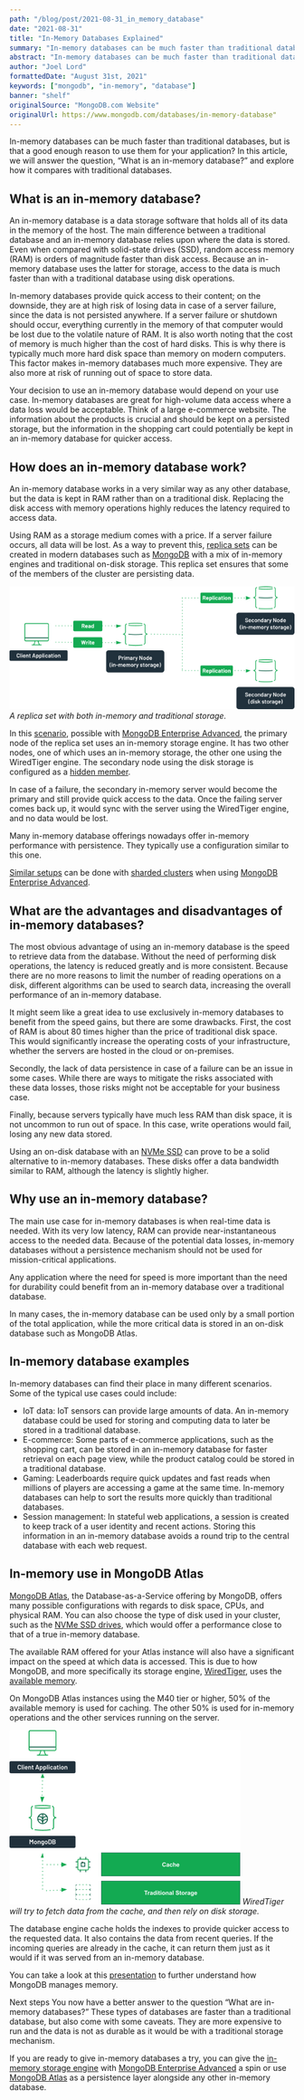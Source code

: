 ```yaml
---
path: "/blog/post/2021-08-31_in_memory_database"
date: "2021-08-31"
title: "In-Memory Databases Explained"
summary: "In-memory databases can be much faster than traditional databases, but is that a good enough reason to use them for your application? In this article, we will answer the question, “What is an in-memory database?” and explore how it compares with traditional databases."
abstract: "In-memory databases can be much faster than traditional databases, but is that a good enough reason to use them for your application? In this article, we will answer the question, “What is an in-memory database?” and explore how it compares with traditional databases."
author: "Joel Lord"
formattedDate: "August 31st, 2021"
keywords: ["mongodb", "in-memory", "database"]
banner: "shelf"
originalSource: "MongoDB.com Website"
originalUrl: https://www.mongodb.com/databases/in-memory-database"
---
```

In-memory databases can be much faster than traditional databases, but is that a good enough reason to use them for your application? In this article, we will answer the question, “What is an in-memory database?” and explore how it compares with traditional databases.

## What is an in-memory database?
An in-memory database is a data storage software that holds all of its data in the memory of the host. The main difference between a traditional database and an in-memory database relies upon where the data is stored. Even when compared with solid-state drives (SSD), random access memory (RAM) is orders of magnitude faster than disk access. Because an in-memory database uses the latter for storage, access to the data is much faster than with a traditional database using disk operations.

In-memory databases provide quick access to their content; on the downside, they are at high risk of losing data in case of a server failure, since the data is not persisted anywhere. If a server failure or shutdown should occur, everything currently in the memory of that computer would be lost due to the volatile nature of RAM. It is also worth noting that the cost of memory is much higher than the cost of hard disks. This is why there is typically much more hard disk space than memory on modern computers. This factor makes in-memory databases much more expensive. They are also more at risk of running out of space to store data.

Your decision to use an in-memory database would depend on your use case. In-memory databases are great for high-volume data access where a data loss would be acceptable. Think of a large e-commerce website. The information about the products is crucial and should be kept on a persisted storage, but the information in the shopping cart could potentially be kept in an in-memory database for quicker access.

## How does an in-memory database work?
An in-memory database works in a very similar way as any other database, but the data is kept in RAM rather than on a traditional disk. Replacing the disk access with memory operations highly reduces the latency required to access data.

Using RAM as a storage medium comes with a price. If a server failure occurs, all data will be lost. As a way to prevent this, [replica sets](https://www.mongodb.com/basics/replication) can be created in modern databases such as [MongoDB](https://www.mongodb.com/try) with a mix of in-memory engines and traditional on-disk storage. This replica set ensures that some of the members of the cluster are persisting data.

![A diagram representing a replica set. The primary node has a label "in-memory storage". The secondary nodes are labeled "in-memory storage" and "disk storage".](in-memory-1.png)
_A replica set with both in-memory and traditional storage._

In this [scenario](https://docs.mongodb.com/manual/core/inmemory/#replica-set), possible with [MongoDB Enterprise Advanced](https://www.mongodb.com/products/mongodb-enterprise-advanced), the primary node of the replica set uses an in-memory storage engine. It has two other nodes, one of which uses an in-memory storage, the other one using the WiredTiger engine. The secondary node using the disk storage is configured as a [hidden member](https://docs.mongodb.com/manual/core/replica-set-hidden-member/).

In case of a failure, the secondary in-memory server would become the primary and still provide quick access to the data. Once the failing server comes back up, it would sync with the server using the WiredTiger engine, and no data would be lost.

Many in-memory database offerings nowadays offer in-memory performance with persistence. They typically use a configuration similar to this one.

[Similar setups](https://docs.mongodb.com/manual/core/inmemory/#sharded-cluster) can be done with [sharded clusters](https://www.mongodb.com/basics/sharding) when using [MongoDB Enterprise Advanced](https://www.mongodb.com/products/mongodb-enterprise-advanced).

## What are the advantages and disadvantages of in-memory databases?
The most obvious advantage of using an in-memory database is the speed to retrieve data from the database. Without the need of performing disk operations, the latency is reduced greatly and is more consistent. Because there are no more reasons to limit the number of reading operations on a disk, different algorithms can be used to search data, increasing the overall performance of an in-memory database.

It might seem like a great idea to use exclusively in-memory databases to benefit from the speed gains, but there are some drawbacks. First, the cost of RAM is about 80 times higher than the price of traditional disk space. This would significantly increase the operating costs of your infrastructure, whether the servers are hosted in the cloud or on-premises.

Secondly, the lack of data persistence in case of a failure can be an issue in some cases. While there are ways to mitigate the risks associated with these data losses, those risks might not be acceptable for your business case.

Finally, because servers typically have much less RAM than disk space, it is not uncommon to run out of space. In this case, write operations would fail, losing any new data stored.

Using an on-disk database with an [NVMe SSD](https://en.wikipedia.org/wiki/NVM_Express) can prove to be a solid alternative to in-memory databases. These disks offer a data bandwidth similar to RAM, although the latency is slightly higher.

## Why use an in-memory database?
The main use case for in-memory databases is when real-time data is needed. With its very low latency, RAM can provide near-instantaneous access to the needed data. Because of the potential data losses, in-memory databases without a persistence mechanism should not be used for mission-critical applications.

Any application where the need for speed is more important than the need for durability could benefit from an in-memory database over a traditional database.

In many cases, the in-memory database can be used only by a small portion of the total application, while the more critical data is stored in an on-disk database such as MongoDB Atlas.

## In-memory database examples
In-memory databases can find their place in many different scenarios. Some of the typical use cases could include:

* IoT data: IoT sensors can provide large amounts of data. An in-memory database could be used for storing and computing data to later be stored in a traditional database.
* E-commerce: Some parts of e-commerce applications, such as the shopping cart, can be stored in an in-memory database for faster retrieval on each page view, while the product catalog could be stored in a traditional database.
* Gaming: Leaderboards require quick updates and fast reads when millions of players are accessing a game at the same time. In-memory databases can help to sort the results more quickly than traditional databases.
* Session management: In stateful web applications, a session is created to keep track of a user identity and recent actions. Storing this information in an in-memory database avoids a round trip to the central database with each web request.

## In-memory use in MongoDB Atlas
[MongoDB Atlas](https://www.mongodb.com/cloud/atlas), the Database-as-a-Service offering by MongoDB, offers many possible configurations with regards to disk space, CPUs, and physical RAM. You can also choose the type of disk used in your cluster, such as the [NVMe SSD drives](https://docs.atlas.mongodb.com/customize-storage/#nvme-storage-on-aws), which would offer a performance close to that of a true in-memory database.

The available RAM offered for your Atlas instance will also have a significant impact on the speed at which data is accessed. This is due to how MongoDB, and more specifically its storage engine, [WiredTiger](https://www.mongodb.com/presentations/a-technical-introduction-to-wiredtiger), uses the [available memory](https://docs.mongodb.com/manual/core/wiredtiger/#memory-use).

On MongoDB Atlas instances using the M40 tier or higher, 50% of the available memory is used for caching. The other 50% is used for in-memory operations and the other services running on the server.

![A client application connects to a MongoDB server. A dotted line then goes from the MongoDB server to a box labeled cache and another box labeled traditional storage.](in-memory-2.png)
_WiredTiger will try to fetch data from the cache, and then rely on disk storage._

The database engine cache holds the indexes to provide quicker access to the requested data. It also contains the data from recent queries. If the incoming queries are already in the cache, it can return them just as it would if it was served from an in-memory database.

You can take a look at this [presentation](https://www.mongodb.com/presentations/mongodb-memory-management-demystified) to further understand how MongoDB manages memory.

Next steps
You now have a better answer to the question “What are in-memory databases?” These types of databases are faster than a traditional database, but also come with some caveats. They are more expensive to run and the data is not as durable as it would be with a traditional storage mechanism.

If you are ready to give in-memory databases a try, you can give the [in-memory storage engine](https://docs.mongodb.com/manual/core/inmemory/#in-memory-storage-engine) with [MongoDB Enterprise Advanced](https://www.mongodb.com/products/mongodb-enterprise-advanced) a spin or use [MongoDB Atlas](https://www.mongodb.com/cloud/atlas) as a persistence layer alongside any other in-memory database.